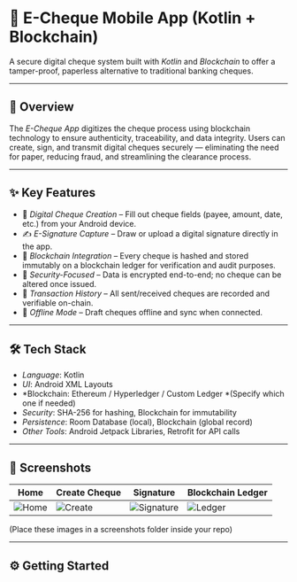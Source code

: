 # 📱 E-Cheque Mobile App (Kotlin + Blockchain)

A secure digital cheque system built with *Kotlin* and *Blockchain* to offer a tamper-proof, paperless alternative to traditional banking cheques.

---

## 🚀 Overview

The *E-Cheque App* digitizes the cheque process using blockchain technology to ensure authenticity, traceability, and data integrity. Users can create, sign, and transmit digital cheques securely — eliminating the need for paper, reducing fraud, and streamlining the clearance process.

---

## ✨ Key Features

- 🧾 *Digital Cheque Creation* – Fill out cheque fields (payee, amount, date, etc.) from your Android device.
- ✍️ *E-Signature Capture* – Draw or upload a digital signature directly in the app.
- 🔗 *Blockchain Integration* – Every cheque is hashed and stored immutably on a blockchain ledger for verification and audit purposes.
- 🔐 *Security-Focused* – Data is encrypted end-to-end; no cheque can be altered once issued.
- 📜 *Transaction History* – All sent/received cheques are recorded and verifiable on-chain.
- 📲 *Offline Mode* – Draft cheques offline and sync when connected.

---

## 🛠 Tech Stack

- *Language*: Kotlin
- *UI*: Android XML Layouts
- *Blockchain: Ethereum / Hyperledger / Custom Ledger *(Specify which one if needed)
- *Security*: SHA-256 for hashing, Blockchain for immutability
- *Persistence*: Room Database (local), Blockchain (global record)
- *Other Tools*: Android Jetpack Libraries, Retrofit for API calls

---

## 📸 Screenshots

| Home | Create Cheque | Signature | Blockchain Ledger |
|------|----------------|-----------|-------------------|
| ![Home](screenshots/home.png) | ![Create](screenshots/create.png) | ![Signature](screenshots/signature.png) | ![Ledger](screenshots/ledger.png) |

(Place these images in a screenshots folder inside your repo)

---

## ⚙️ Getting Started
